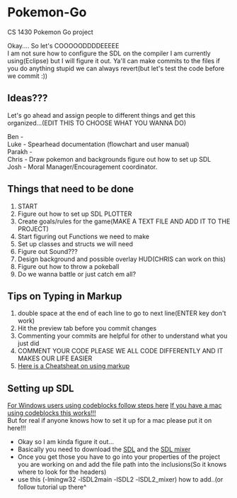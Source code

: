 # Pokemon-Go
CS 1430 Pokemon Go project
  
Okay.... So let's COOOOODDDDEEEEE  
I am not sure how to configure the SDL on the compiler I am currently using(Eclipse) but I will figure it out. Ya'll can make commits to the files if you do anything stupid we can always revert(but let's test the code before we commit :))  

## Ideas???  
Let's go ahead and assign people to different things and get this organized...(EDIT THIS TO CHOOSE WHAT YOU WANNA DO)  

Ben -   
Luke -  Spearhead documentation (flowchart and user manual)  
Parakh -  
Chris - Draw pokemon and backgrounds figure out how to set up SDL  
Josh -  Moral Manager/Encouragement coordinator.

## Things that need to be done
1)  START  
2) Figure out how to set up SDL PLOTTER    
3) Create goals/rules for the game(MAKE A TEXT FILE AND ADD IT TO THE PROJECT)  
4) Start figuring out Functions we need to make  
5) Set up classes and structs we will need  
6) Figure out Sound???  
7) Design background and possible overlay HUD(CHRIS can work on this)  
8) Figure out how to throw a pokeball  
9) Do we wanna battle or just catch em all?  

## Tips on Typing in Markup  
1) double space at the end of each line to go to next line(ENTER key don't work)  
2) Hit the preview tab before you commit changes  
3) Commenting your commits are helpful for other to understand what you just did  
4) COMMENT YOUR CODE PLEASE WE ALL CODE DIFFERENTLY AND IT MAKES OUR LIFE EASIER  
5) [Here is a Cheatsheat on using markup](https://github.com/adam-p/markdown-here/wiki/Markdown-Cheatsheet)  


## Setting up SDL  
[For Windows users using codeblocks follow steps here](http://lazyfoo.net/tutorials/SDL/01_hello_SDL/windows/codeblocks/index.php) 
[If you have a mac using codeblocks this works!!!](https://www.youtube.com/watch?v=Bi9BPEwEMDU)  
But for real if anyone knows how to set it up for a mac please put it on here!!!  
- Okay so I am kinda figure it out...  
- Basically you need to download the [SDL](https://www.libsdl.org/download-2.0.php) and the [SDL mixer](https://www.libsdl.org/projects/SDL_mixer/)  
- Once you get those you have to go into your properties of the project you are working on and add the file path into the inclusions(So it knows where to look for the headers)  
- use this (-lmingw32 -lSDL2main -lSDL2 -lSDL2_mixer) how to add..(or follow tutorial up there^  




